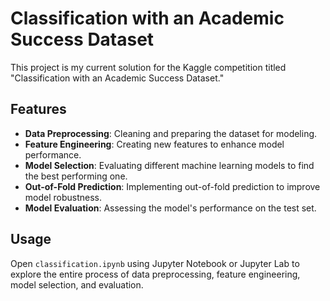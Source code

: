 # Classification with an Academic Success Dataset

This project is my current solution for the Kaggle competition titled "Classification with an Academic Success Dataset."

## Features

- **Data Preprocessing**: Cleaning and preparing the dataset for modeling.
- **Feature Engineering**: Creating new features to enhance model performance.
- **Model Selection**: Evaluating different machine learning models to find the best performing one.
- **Out-of-Fold Prediction**: Implementing out-of-fold prediction to improve model robustness.
- **Model Evaluation**: Assessing the model's performance on the test set.

## Usage

Open `classification.ipynb` using Jupyter Notebook or Jupyter Lab to explore the entire process of data preprocessing, feature engineering, model selection, and evaluation.
